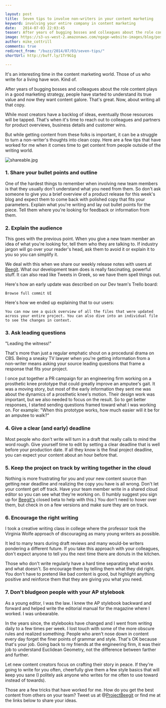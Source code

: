 ```yaml
---

layout: post
title:  Seven tips to involve non-writers in your content marketing
keyword: involving your entire company in content marketing
date:   2014-07-03 22:03:45
teaser: After years of bugging bosses and colleagues about the role content plays in a good marketing strategy, the writers have won. Kind of. People have started to understand its true value and now they want content galore. But while most creators have a backlog of ideas, eventually those resources will be tapped. That's when it's time to reach out to colleagues and partners for product overviews, business details and customer wins. But turning a non-writer's thoughts into clean copy can be tough. Here are a few tips for getting content from people outside of the writing world.  
image: https://s3-us-west-2.amazonaws.com/ngage-website-images/blog/post-images/7-tips-to-involve-non-writers.jpg
author: mike_cottrill
comments: true
redirect_from: "/buzz/2014/07/03/seven-tips/"
shortUrl: http://buff.ly/1Tr9G1g

---
```


It's an interesting time in the content marketing world. Those of us who write for a living have won. Kind of. 

After years of bugging bosses and colleagues about the role content plays in a good marketing strategy, people have started to understand its true value and now they want content galore. That's great. Now, about writing all that copy.

While most creators have a backlog of ideas, eventually those resources will be tapped. That's when it's time to reach out to colleagues and partners for product overviews, business details and customer wins. 

But while getting content from these folks is important, it can be a struggle to turn a non-writer's thoughts into clean copy. Here are a few tips that have worked for me when it comes time to get content from people outside of the writing world. 

![shareable.jpg](https://ucarecdn.com/bfd1718e-3f98-4515-b136-a7636e95fb35/)

### 1. Share your bullet points and outline

One of the hardest things to remember when involving new team members is that they usually don't understand what you need from them. So don't ask someone to give you a brief overview of a product release for this week's blog and expect them to come back with polished copy that fits your parameters. Explain what you're writing and lay out bullet points for the piece. Tell them where you're looking for feedback or information from them.

### 2. Explain the audience 

This goes with the previous point. When you give a new team member an idea of what you're looking for, tell them who they are talking to. If industry jargon will go over your reader's head, ask them to avoid it or explain it to you so you can simplify it. 

We deal with this when we share our weekly release notes with users at [Beegit](https://beegit.com). What our development team does is really fascinating, powerful stuff. It can also read like Tweets in Greek, so we have them spell things out. 

Here's how an early update was described on our Dev team's Trello board: 

	Browse full commit UI

Here's how we ended up explaining that to our users: 

	You can now see a quick overview of all the files that were updated across your entire project. You can also dive into an individual file to see the changes in context.

### 3. Ask leading questions 

"Leading the witness!" 

That's more than just a regular emphatic shout on a procedural drama on CBS. Being a sneaky TV lawyer when you're getting information from a non-writer means asking your source leading questions that frame a response that fits your project. 

I once put together a PR campaign for an engineering firm working on a prosthetic knee prototype that could greatly improve an amputee's gait. It was a moving story, but most of the early information they sent me was about the dynamics of a prosthetic knee's motion. Their design work was important, but we also needed to focus on the result. So to get better responses, I started sending questions framed toward what I was working on. For example: "When this prototype works, how much easier will it be for an amputee to walk?" 

### 4. Give a clear (and early) deadline

Most people who don't write will turn in a draft that really calls to mind the word rough. Give yourself time to edit by setting a clear deadline that is well before your production date. If all they know is the final project deadline, you can expect your content about an hour before that.

### 5. Keep the project on track by writing together in the cloud

Nothing is more frustrating for you and your new content source than getting near deadline and realizing the copy you have is all wrong. Don't let your content get off track. Have your team member write in a shared cloud editor so you can see what they're working on. (I humbly suggest you sign up for [Beegit's](https://beegit.com) closed beta to help with this.) You don't need to hover over them, but check in on a few versions and make sure they are on track. 

### 6. Encourage the right writing 

I took a creative writing class in college where the professor took the Virginia Wolfe approach of discouraging as many young writers as possible.

It led to many tears during draft reviews and many would-be writers pondering a different future. If you take this approach with your colleagues, don't expect anyone to tell you the next time there are donuts in the kitchen. 

Those who don't write regularly have a hard time separating what works and what doesn't. So encourage them by telling them what they did right. You don't have to pretend like bad content is good, but highlight anything positive and reinforce them that they are giving you what you need. 

### 7. Don't bludgeon people with your AP stylebook 

As a young editor, I was the law. I knew the AP stylebook backward and forward and helped write the editorial manual for the magazine where I worked. I was unbearable. 

In the years since, the stylebooks have changed and I went from writing daily to a few times per week. I lost touch with some of the more obscure rules and realized something: People who aren't nose down in content every day forget the finer points of grammar and style. That's OK because that's your job. Going back to my friends at the engineering firm, it was their job to understand Euclidean Geometry, not the difference between farther and further. 

Let new content creators focus on crafting their story in peace. If they're going to write for you often, cheerfully give them a few style basics that will keep you sane (I politely ask anyone who writes for me often to use toward instead of towards). 

Those are a few tricks that have worked for me. How do you get the best content from others on your team? Tweet us at @[ProjectBeegit](https://twitter.com/ProjectBeegit) or find me at the links below to share your ideas. 




